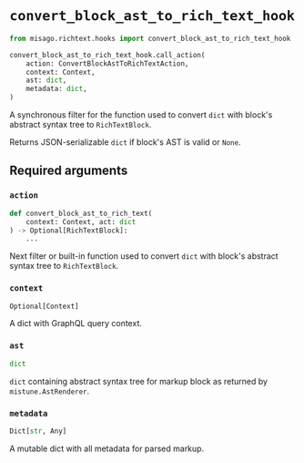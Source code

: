 # `convert_block_ast_to_rich_text_hook`

```python
from misago.richtext.hooks import convert_block_ast_to_rich_text_hook

convert_block_ast_to_rich_text_hook.call_action(
    action: ConvertBlockAstToRichTextAction,
    context: Context,
    ast: dict,
    metadata: dict,
)
```

A synchronous filter for the function used to convert `dict` with block's abstract syntax tree to `RichTextBlock`.

Returns JSON-serializable `dict` if block's AST is valid or `None`.


## Required arguments

### `action`

```python
def convert_block_ast_to_rich_text(
    context: Context, act: dict
) -> Optional[RichTextBlock]:
    ...
```

Next filter or built-in function used to convert `dict` with block's abstract syntax tree to `RichTextBlock`.


### `context`

```python
Optional[Context]
```

A dict with GraphQL query context.


### `ast`

```python
dict
```

`dict` containing abstract syntax tree for markup block as returned by `mistune.AstRenderer`.


### `metadata`

```python
Dict[str, Any]
```

A mutable dict with all metadata for parsed markup.